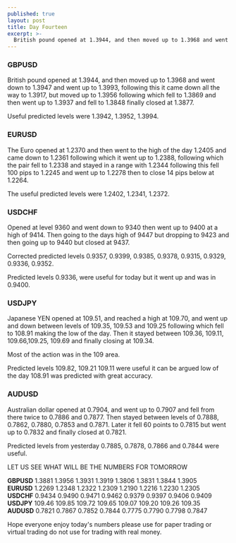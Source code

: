 ```yaml
---
published: true
layout: post
title: Day Fourteen
excerpt: >-
  British pound opened at 1.3944, and then moved up to 1.3968 and went down to 1.3947 and went up to 1.3993, following this it came down all the way to 1.3917, but moved up to 1.3956 following which fell to 1.3869 and then went up to 1.3937 and fell to 1.3848 finally closed at 1.3877.
---
```

### GBPUSD  
British pound opened at 1.3944, and then moved up to 1.3968 and went down to 1.3947 and went up to 1.3993, following this it came down all the way to 1.3917, but moved up to 1.3956 following which fell to 1.3869 and then went up to 1.3937 and fell to 1.3848 finally closed at 1.3877.

Useful predicted levels were 1.3942, 1.3952, 1.3994. 

### EURUSD  
The Euro opened at 1.2370 and then went to the high of the day 1.2405 and came down to 1.2361 following which it went up to 1.2388, following which the pair fell to 1.2338 and stayed in a range with 1.2344 following this fell 100 pips to 1.2245 and went up to 1.2278 then to close 14 pips below at 1.2264.

The useful predicted levels were 1.2402, 1.2341, 1.2372. 

### USDCHF  
Opened at level 9360 and went down to 9340 then went up to 9400 at a high of 9414. Then going to the days high of 9447 but dropping to 9423 and then going up to 9440 but closed at 9437.

Corrected predicted levels 0.9357, 0.9399, 0.9385, 0.9378, 0.9315, 0.9329, 0.9336, 0.9352.

Predicted levels 0.9336, were useful for today but it went up and was in 0.9400.

### USDJPY  
Japanese YEN opened at 109.51, and reached a high at 109.70, and went up and down between levels of 109.35, 109.53 and 109.25 following which fell to 108.91 making the low of the day. Then it stayed between 109.36, 109.11, 109.66,109.25, 109.69 and finally closing at 109.34.

Most of the action was in the 109 area.

Predicted levels 109.82, 109.21 109.11 were useful it can be argued low of the day 108.91 was predicted with great accuracy.

### AUDUSD  
Australian dollar opened at 0.7904, and went up to 0.7907 and fell from there twice to 0.7886 and 0.7877. Then stayed between levels of 0.7888, 0.7862, 0.7880, 0.7853 and 0.7871. Later it fell 60 points to 0.7815 but went up to 0.7832 and finally closed at 0.7821.

Predicted levels from yesterday 0.7885, 0.7878, 0.7866 and 0.7844 were useful.

LET US SEE WHAT WILL BE THE NUMBERS FOR TOMORROW

**GBPUSD** 1.3881    1.3956    1.3931    1.3919    1.3806    1.3831    1.3844    1.3905  
**EURUSD** 1.2269    1.2348    1.2322    1.2309    1.2190    1.2216    1.2230    1.2305  
**USDCHF** 0.9434    0.9490    0.9471    0.9462    0.9379    0.9397    0.9406    0.9409  
**USDJPY** 109.46    109.85    109.72    109.65    109.07    109.20    109.26    109.35  
**AUDUSD** 0.7821    0.7867    0.7852    0.7844    0.7775    0.7790    0.7798    0.7847

Hope everyone enjoy today's numbers please use for paper trading or virtual trading do not use for trading with 
real money.